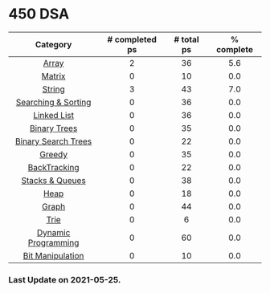 
# 450 DSA

|Category|# completed ps|# total ps|% complete|
|:---:|:---:|:---:|:---:|
|[Array](./solutions/Array)|2|36|5.6|
|[Matrix](./solutions/Matrix)|0|10|0.0|
|[String](./solutions/String)|3|43|7.0|
|[Searching & Sorting](./solutions/Searching%20%26%20Sorting)|0|36|0.0|
|[Linked List](./solutions/Linked%20List)|0|36|0.0|
|[Binary Trees](./solutions/Binary%20Trees)|0|35|0.0|
|[Binary Search Trees](./solutions/Binary%20Search%20Trees)|0|22|0.0|
|[Greedy](./solutions/Greedy)|0|35|0.0|
|[BackTracking](./solutions/BackTracking)|0|22|0.0|
|[Stacks & Queues](./solutions/Stacks%20%26%20Queues)|0|38|0.0|
|[Heap](./solutions/Heap)|0|18|0.0|
|[Graph](./solutions/Graph)|0|44|0.0|
|[Trie](./solutions/Trie)|0|6|0.0|
|[Dynamic Programming](./solutions/Dynamic%20Programming)|0|60|0.0|
|[Bit Manipulation](./solutions/Bit%20Manipulation)|0|10|0.0|


### Last Update on 2021-05-25.